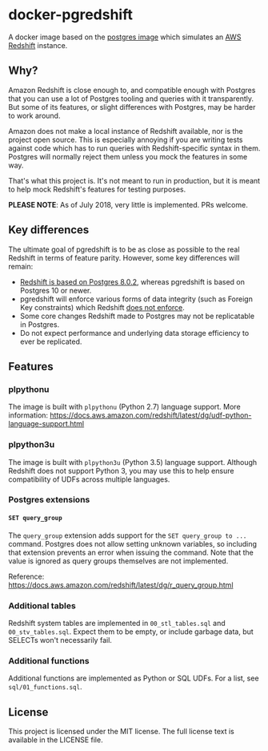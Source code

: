 # docker-pgredshift

A docker image based on the [postgres image](https://hub.docker.com/_/postgres/)
which simulates an [AWS Redshift](https://aws.amazon.com/redshift/) instance.


## Why?

Amazon Redshift is close enough to, and compatible enough with Postgres that you
can use a lot of Postgres tooling and queries with it transparently. But some of
its features, or slight differences with Postgres, may be harder to work around.

Amazon does not make a local instance of Redshift available, nor is the project
open source. This is especially annoying if you are writing tests against code
which has to run queries with Redshift-specific syntax in them. Postgres will
normally reject them unless you mock the features in some way.

That's what this project is. It's not meant to run in production, but it is meant
to help mock Redshift's features for testing purposes.

**PLEASE NOTE**: As of July 2018, very little is implemented. PRs welcome.


## Key differences

The ultimate goal of pgredshift is to be as close as possible to the real Redshift
in terms of feature parity. However, some key differences will remain:

- [Redshift is based on Postgres 8.0.2](https://docs.aws.amazon.com/redshift/latest/dg/c_redshift-and-postgres-sql.html),
  whereas pgredshift is based on Postgres 10 or newer.
- pgredshift will enforce various forms of data integrity (such as Foreign Key
  constraints) which Redshift [does not enforce](https://docs.aws.amazon.com/redshift/latest/dg/c_best-practices-defining-constraints.html).
- Some core changes Redshift made to Postgres may not be replicatable in Postgres.
- Do not expect performance and underlying data storage efficiency to ever be replicated.


## Features

### plpythonu

The image is built with `plpythonu` (Python 2.7) language support.
More information:
<https://docs.aws.amazon.com/redshift/latest/dg/udf-python-language-support.html>

### plpython3u

The image is built with `plpython3u` (Python 3.5) language support.
Although Redshift does not support Python 3, you may use this to help ensure
compatibility of UDFs across multiple languages.


### Postgres extensions

#### `SET query_group`

The `query_group` extension adds support for the `SET query_group to ...` command.
Postgres does not allow setting unknown variables, so including that extension
prevents an error when issuing the command.
Note that the value is ignored as query groups themselves are not implemented.

Reference: <https://docs.aws.amazon.com/redshift/latest/dg/r_query_group.html>


### Additional tables

Redshift system tables are implemented in `00_stl_tables.sql` and `00_stv_tables.sql`.
Expect them to be empty, or include garbage data, but SELECTs won't necessarily fail.


### Additional functions

Additional functions are implemented as Python or SQL UDFs.
For a list, see `sql/01_functions.sql`.


## License

This project is licensed under the MIT license. The full license text is available in the LICENSE file.

